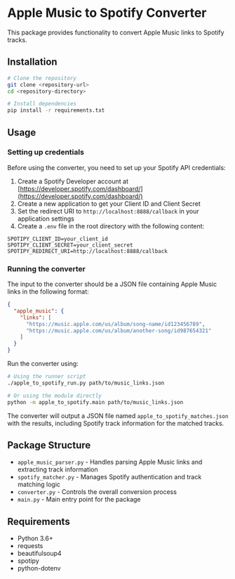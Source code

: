 # Apple Music to Spotify Converter

This package provides functionality to convert Apple Music links to Spotify tracks.

## Installation

```bash
# Clone the repository
git clone <repository-url>
cd <repository-directory>

# Install dependencies
pip install -r requirements.txt
```

## Usage

### Setting up credentials

Before using the converter, you need to set up your Spotify API credentials:

1. Create a Spotify Developer account at [https://developer.spotify.com/dashboard/](https://developer.spotify.com/dashboard/)
2. Create a new application to get your Client ID and Client Secret
3. Set the redirect URI to `http://localhost:8888/callback` in your application settings
4. Create a `.env` file in the root directory with the following content:

```
SPOTIPY_CLIENT_ID=your_client_id
SPOTIPY_CLIENT_SECRET=your_client_secret
SPOTIPY_REDIRECT_URI=http://localhost:8888/callback
```

### Running the converter

The input to the converter should be a JSON file containing Apple Music links in the following format:

```json
{
  "apple_music": {
    "links": [
      "https://music.apple.com/us/album/song-name/id123456789",
      "https://music.apple.com/us/album/another-song/id987654321"
    ]
  }
}
```

Run the converter using:

```bash
# Using the runner script
./apple_to_spotify_run.py path/to/music_links.json

# Or using the module directly
python -m apple_to_spotify.main path/to/music_links.json
```

The converter will output a JSON file named `apple_to_spotify_matches.json` with the results, including Spotify track information for the matched tracks.

## Package Structure

- `apple_music_parser.py` - Handles parsing Apple Music links and extracting track information
- `spotify_matcher.py` - Manages Spotify authentication and track matching logic
- `converter.py` - Controls the overall conversion process
- `main.py` - Main entry point for the package

## Requirements

- Python 3.6+
- requests
- beautifulsoup4
- spotipy
- python-dotenv 